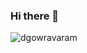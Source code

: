 ### Hi there 👋
<p><img align="left" src="https://github-readme-stats.vercel.app/api/top-langs?username=dgowravaram&show_icons=true&theme=omn&locale=en&layout=compact" alt="dgowravaram" /></p>


<!--
**dgowravaram/dgowravaram** is a ✨ _special_ ✨ repository because its `README.md` (this file) appears on your GitHub profile.

Here are some ideas to get you started:

- 🔭 I’m currently working on ...
- 🌱 I’m currently learning ...
- 👯 I’m looking to collaborate on ...
- 🤔 I’m looking for help with ...
- 💬 Ask me about ...
- 📫 How to reach me: ...
- 😄 Pronouns: ...
- ⚡ Fun fact: ...
-->

